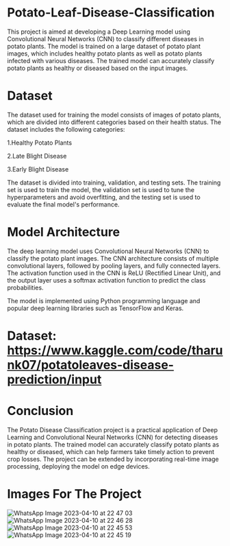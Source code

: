 # Potato-Leaf-Disease-Classification
This project is aimed at developing a Deep Learning model using Convolutional Neural Networks (CNN) to classify different diseases in potato plants. The model is trained on a large dataset of potato plant images, which includes healthy potato plants as well as potato plants infected with various diseases. The trained model can accurately classify potato plants as healthy or diseased based on the input images.

# Dataset
The dataset used for training the model consists of images of potato plants, which are divided into different categories based on their health status. The dataset includes the following categories:

1.Healthy Potato Plants

2.Late Blight Disease

3.Early Blight Disease

The dataset is divided into training, validation, and testing sets. The training set is used to train the model, the validation set is used to tune the hyperparameters and avoid overfitting, and the testing set is used to evaluate the final model's performance.

# Model Architecture
The deep learning model uses Convolutional Neural Networks (CNN) to classify the potato plant images. The CNN architecture consists of multiple convolutional layers, followed by pooling layers, and fully connected layers. The activation function used in the CNN is ReLU (Rectified Linear Unit), and the output layer uses a softmax activation function to predict the class probabilities.

The model is implemented using Python programming language and popular deep learning libraries such as TensorFlow and Keras.
# Dataset: https://www.kaggle.com/code/tharunk07/potatoleaves-disease-prediction/input

# Conclusion
The Potato Disease Classification project is a practical application of Deep Learning and Convolutional Neural Networks (CNN) for detecting diseases in potato plants. The trained model can accurately classify potato plants as healthy or diseased, which can help farmers take timely action to prevent crop losses. The project can be extended by incorporating real-time image processing, deploying the model on edge devices.

# Images For The Project

![WhatsApp Image 2023-04-10 at 22 47 03](https://user-images.githubusercontent.com/90615023/232313586-d9281cb3-6a82-4870-a866-35e5897edecd.jpeg)
![WhatsApp Image 2023-04-10 at 22 46 28](https://user-images.githubusercontent.com/90615023/232313599-7955934b-7707-49bb-8d31-e38880e50c2c.jpeg)
![WhatsApp Image 2023-04-10 at 22 45 53](https://user-images.githubusercontent.com/90615023/232313600-7f053981-aa44-4fca-a201-64cb83de815c.jpeg)
![WhatsApp Image 2023-04-10 at 22 45 19](https://user-images.githubusercontent.com/90615023/232313605-152a84d5-48d6-42aa-932d-f92ba02c9ca2.jpeg)

